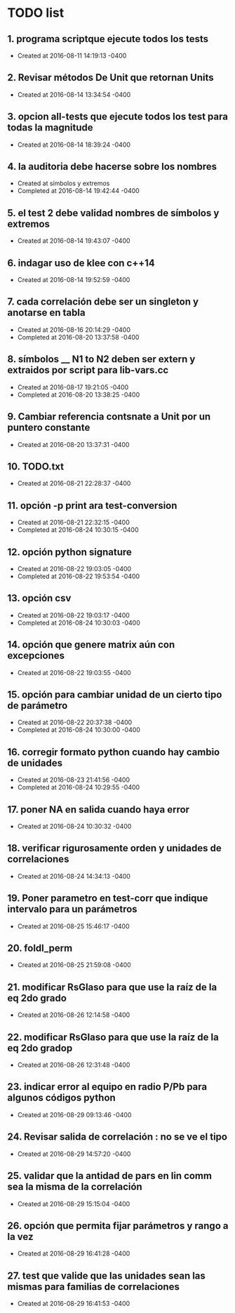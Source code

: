 # TODO list
## 1. programa scriptque ejecute todos los tests
- Created at   2016-08-11 14:19:13 -0400

## 2. Revisar métodos De Unit que retornan Units
- Created at   2016-08-14 13:34:54 -0400

## 3. opcion all-tests que ejecute todos los test para todas la magnitude
- Created at   2016-08-14 18:39:24 -0400

## 4. la auditoria debe hacerse sobre los nombres
- Created at    símbolos y extremos
- Completed at 2016-08-14 19:42:44 -0400

## 5. el test 2 debe validad nombres de símbolos y extremos
- Created at   2016-08-14 19:43:07 -0400

## 6. indagar uso de klee con c++14
- Created at   2016-08-14 19:52:59 -0400

## 7. cada correlación debe ser un singleton y anotarse en tabla
- Created at   2016-08-16 20:14:29 -0400
- Completed at 2016-08-20 13:37:58 -0400

## 8. símbolos __ N1 __to__ N2 deben ser extern y extraidos por script para lib-vars.cc
- Created at   2016-08-17 19:21:05 -0400
- Completed at 2016-08-20 13:38:25 -0400

## 9. Cambiar referencia contsnate a Unit por un puntero constante
- Created at   2016-08-20 13:37:31 -0400

## 10. TODO.txt
- Created at   2016-08-21 22:28:37 -0400

## 11. opción -p print ara test-conversion
- Created at   2016-08-21 22:32:15 -0400
- Completed at 2016-08-24 10:30:15 -0400

## 12. opción python signature
- Created at   2016-08-22 19:03:05 -0400
- Completed at 2016-08-22 19:53:54 -0400

## 13. opción csv
- Created at   2016-08-22 19:03:17 -0400
- Completed at 2016-08-24 10:30:03 -0400

## 14. opción que genere matrix aún con excepciones
- Created at   2016-08-22 19:03:55 -0400

## 15. opción para cambiar unidad de un cierto tipo de parámetro
- Created at   2016-08-22 20:37:38 -0400
- Completed at 2016-08-24 10:30:00 -0400

## 16. corregir formato python cuando hay cambio de unidades
- Created at   2016-08-23 21:41:56 -0400
- Completed at 2016-08-24 10:29:55 -0400

## 17. poner NA en salida cuando haya error
- Created at   2016-08-24 10:30:32 -0400

## 18. verificar rigurosamente orden y unidades de correlaciones
- Created at   2016-08-24 14:34:13 -0400

## 19. Poner parametro en test-corr que indique intervalo para un parámetros
- Created at   2016-08-25 15:46:17 -0400

## 20. foldl_perm
- Created at   2016-08-25 21:59:08 -0400

## 21. modificar RsGlaso para que use la raíz de la eq 2do grado
- Created at   2016-08-26 12:14:58 -0400

## 22. modificar RsGlaso para que use la raíz de la eq 2do gradop
- Created at   2016-08-26 12:31:48 -0400

## 23. indicar error al equipo en radio P/Pb para algunos códigos python
- Created at   2016-08-29 09:13:46 -0400

## 24. Revisar salida de correlación : no se ve el tipo
- Created at   2016-08-29 14:57:20 -0400

## 25. validar que la antidad de pars en lin comm sea la misma de la correlación
- Created at   2016-08-29 15:15:04 -0400

## 26. opción que permita fijar parámetros y rango a la vez
- Created at   2016-08-29 16:41:28 -0400

## 27. test que valide que las unidades sean las mismas para familias de correlaciones
- Created at   2016-08-29 16:41:53 -0400


